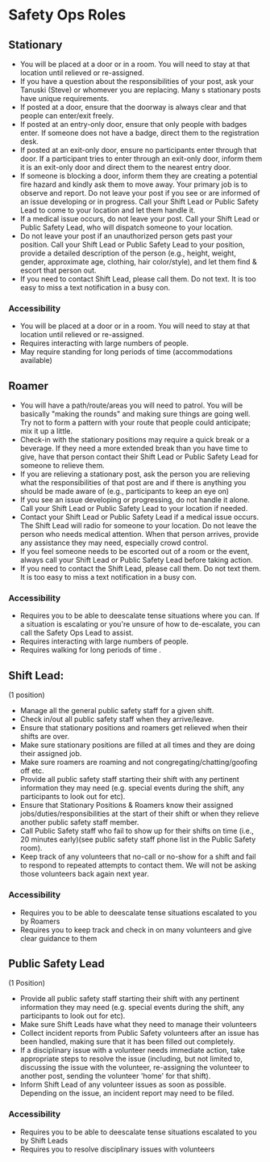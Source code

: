 # Safety Ops Roles

## Stationary
- You will be placed at a door or in a room. You will need to stay at that location until relieved or re-assigned.
- If you have a question about the responsibilities of your post, ask your Tanuski (Steve) or whomever you are replacing. Many s stationary posts have unique requirements.
- If posted at a door, ensure that the doorway is always clear and that people can enter/exit freely.
- If posted at an entry-only door, ensure that only people with badges enter. If someone does not have a badge, direct them to the registration desk.
- If posted at an exit-only door, ensure no participants enter through that door. If a participant tries to enter through an exit-only door, inform them it is an exit-only door and direct them to the nearest entry door.
- If someone is blocking a door, inform them they are creating a potential fire hazard and kindly ask them to move away. 
Your primary job is to observe and report. Do not leave your post if you see or are informed of an issue developing or in progress. Call your Shift Lead or Public Safety Lead to come to your location and let them handle it.
- If a medical issue occurs, do not leave your post. Call your Shift Lead or Public Safety Lead, who will dispatch someone to your location.
- Do not leave your post if an unauthorized person gets past your position. Call your Shift Lead or Public Safety Lead to your position, provide a detailed description of the person (e.g., height, weight, gender, approximate age, clothing, hair color/style), and let them find & escort that person out.
- If you need to contact Shift Lead, please call them. Do not text. It is too easy to miss a text notification in a busy con.

### Accessibility

- You will be placed at a door or in a room. You will need to stay at that location until relieved or re-assigned.
- Requires interacting with large numbers of people.
- May require standing for long periods of time (accommodations available)

## Roamer
- You will have a path/route/areas you will need to patrol. You will be basically "making the rounds" and making sure things are going well. Try not to form a pattern with your route that people could anticipate; mix it up a little.
- Check-in with the stationary positions may require a quick break or a beverage. If they need a more extended break than you have time to give, have that person contact their Shift Lead or Public Safety Lead for someone to relieve them.
- If you are relieving a stationary post, ask the person you are relieving what the responsibilities of that post are and if there is anything you should be made aware of (e.g., participants to keep an eye on) 
- If you see an issue developing or progressing, do not handle it alone. Call your Shift Lead or Public Safety Lead to your location if needed.
- Contact your Shift Lead or Public Safety Lead if a medical issue occurs. The Shift Lead will radio for someone to your location. Do not leave the person who needs medical attention. When that person arrives, provide any assistance they may need, especially crowd control.
- If you feel someone needs to be escorted out of a room or the event, always call your Shift Lead or Public Safety Lead before taking action.
- If you need to contact the Shift Lead, please call them. Do not text them. It is too easy to miss a text notification in a busy con.

### Accessibility

- Requires you to be able to deescalate tense situations where you can. If a situation is escalating or you're unsure of how to de-escalate, you can call the Safety Ops Lead to assist.
- Requires interacting with large numbers of people.
- Requires walking for long periods of time .

## Shift Lead:
(1 position)

- Manage all the general public safety staff for a given shift.
- Check in/out all public safety staff when they arrive/leave.
- Ensure that stationary positions and roamers get relieved when their shifts are over.
- Make sure stationary positions are filled at all times and they are doing their assigned job.
- Make sure roamers are roaming and not congregating/chatting/goofing off etc.
- Provide all public safety staff starting their shift with any pertinent information they may need (e.g. special events during the shift, any participants to look out for etc).
- Ensure that Stationary Positions & Roamers know their assigned jobs/duties/responsibilities at the start of their shift or when they relieve another public safety staff member.
- Call Public Safety staff who fail to show up for their shifts on time (i.e., 20 minutes early)(see public safety staff phone list in the Public Safety room).
- Keep track of any volunteers that no-call or no-show for a shift and fail to respond to repeated attempts to contact them. We will not be asking those volunteers back again next year.

### Accessibility

- Requires you to be able to deescalate tense situations escalated to you by Roamers
- Requires you to keep track and check in on many volunteers and give clear guidance to them

## Public Safety Lead
(1 Position)

- Provide all public safety staff starting their shift with any pertinent information they may need (e.g. special events during the shift, any participants to look out for etc).
- Make sure Shift Leads have what they need to manage their volunteers
- Collect incident reports from Public Safety volunteers after an issue has been handled, making sure that it has been filled out completely.
- If a disciplinary issue with a volunteer needs immediate action, take appropriate steps to resolve the issue (including, but not limited to, discussing the issue with the volunteer, re-assigning the volunteer to another post, sending the volunteer 'home' for that shift).
- Inform Shift Lead of any volunteer issues as soon as possible. Depending on the issue, an incident report may need to be filed.

### Accessibility

- Requires you to be able to deescalate tense situations escalated to you by Shift Leads
- Requires you to resolve disciplinary issues with volunteers
